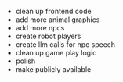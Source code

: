- clean up frontend code
- add more animal graphics
- add more npcs
- create robot players
- create llm calls for npc speech
- clean up game play logic
- polish
- make publicly available